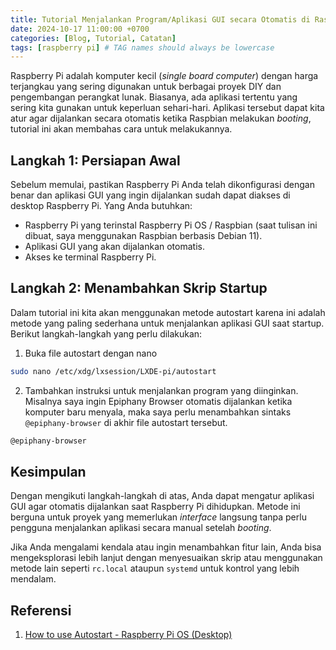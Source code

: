 ```yaml
---
title: Tutorial Menjalankan Program/Aplikasi GUI secara Otomatis di Raspberry Pi (Auto Start-up)
date: 2024-10-17 11:00:00 +0700
categories: [Blog, Tutorial, Catatan]
tags: [raspberry pi] # TAG names should always be lowercase
---
```


Raspberry Pi adalah komputer kecil (_single board computer_) dengan harga terjangkau yang sering digunakan untuk berbagai proyek DIY dan pengembangan perangkat lunak. Biasanya, ada aplikasi tertentu yang sering kita gunakan untuk keperluan sehari-hari. Aplikasi tersebut dapat kita atur agar dijalankan secara otomatis ketika Raspbian melakukan _booting_, tutorial ini akan membahas cara untuk melakukannya.

## Langkah 1: Persiapan Awal
Sebelum memulai, pastikan Raspberry Pi Anda telah dikonfigurasi dengan benar dan aplikasi GUI yang ingin dijalankan sudah dapat diakses di desktop Raspberry Pi.
Yang Anda butuhkan:
- Raspberry Pi yang terinstal Raspberry Pi OS / Raspbian (saat tulisan ini dibuat, saya menggunakan Raspbian berbasis Debian 11).
- Aplikasi GUI yang akan dijalankan otomatis.
- Akses ke terminal Raspberry Pi.

## Langkah 2: Menambahkan Skrip Startup
Dalam tutorial ini kita akan menggunakan metode autostart karena ini adalah metode yang paling sederhana untuk menjalankan aplikasi GUI saat startup. Berikut langkah-langkah yang perlu dilakukan:
1. Buka file autostart dengan nano
```bash
sudo nano /etc/xdg/lxsession/LXDE-pi/autostart
```
2. Tambahkan instruksi untuk menjalankan program yang diinginkan. Misalnya saya ingin Epiphany Browser otomatis dijalankan ketika komputer baru menyala, maka saya perlu menambahkan sintaks `@epiphany-browser` di akhir file autostart tersebut.
```bash
@epiphany-browser
```

## Kesimpulan
Dengan mengikuti langkah-langkah di atas, Anda dapat mengatur aplikasi GUI agar otomatis dijalankan saat Raspberry Pi dihidupkan. Metode ini berguna untuk proyek yang memerlukan _interface_ langsung tanpa perlu pengguna menjalankan aplikasi secara manual setelah _booting_.

Jika Anda mengalami kendala atau ingin menambahkan fitur lain, Anda bisa mengeksplorasi lebih lanjut dengan menyesuaikan skrip atau menggunakan metode lain seperti `rc.local` ataupun `systemd` untuk kontrol yang lebih mendalam.

## Referensi
1. [How to use Autostart - Raspberry Pi OS (Desktop)](https://forums.raspberrypi.com/viewtopic.php?p=1775783#p1775783)